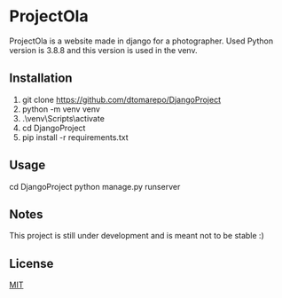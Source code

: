 # ProjectOla 

ProjectOla is a website made in django for a photographer.
Used Python version is 3.8.8 and this version is used in the venv.

## Installation

1. git clone https://github.com/dtomarepo/DjangoProject
2. python -m venv venv
3. .\venv\Scripts\activate
4. cd DjangoProject
5. pip install -r requirements.txt


## Usage

cd DjangoProject
python manage.py runserver

## Notes
This project is still under development and is meant not to be stable :)

## License
[MIT](https://choosealicense.com/licenses/mit/)